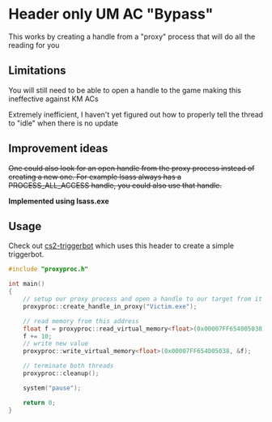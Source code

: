 # Header only UM AC "Bypass"

This works by creating a handle from a "proxy" process that will do all the reading for you


## Limitations

You will still need to be able to open a handle to the game making this ineffective against KM ACs

Extremely inefficient, I haven't yet figured out how to properly tell the thread to "idle" when there is no update

## Improvement ideas

~~One could also look for an open handle from the proxy process instead of creating a new one. For example lsass always has a PROCESS_ALL_ACCESS handle, you could also use that handle.~~

**Implemented using lsass.exe**

## Usage

Check out [cs2-triggerbot](https://github.com/ItzPAX/cs2-triggerbot) which uses this header to create a simple triggerbot.

```cpp
#include "proxyproc.h"

int main()
{
	// setup our proxy process and open a handle to our target from it
	proxyproc::create_handle_in_proxy("Victim.exe");

	// read memory from this address
	float f = proxyproc::read_virtual_memory<float>(0x00007FF654005038);
	f += 10;
	// write new value
	proxyproc::write_virtual_memory<float>(0x00007FF654005038, &f);

	// terminate both threads
	proxyproc::cleanup();

	system("pause");

	return 0;
}
```
